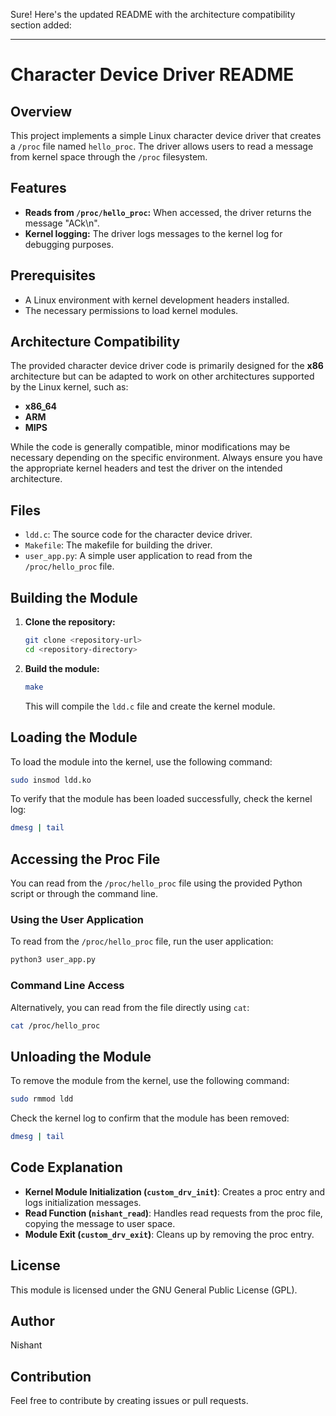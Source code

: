 Sure! Here's the updated README with the architecture compatibility section added:

---

# Character Device Driver README

## Overview
This project implements a simple Linux character device driver that creates a `/proc` file named `hello_proc`. The driver allows users to read a message from kernel space through the `/proc` filesystem.

## Features
- **Reads from `/proc/hello_proc`:** When accessed, the driver returns the message "ACk\n".
- **Kernel logging:** The driver logs messages to the kernel log for debugging purposes.

## Prerequisites
- A Linux environment with kernel development headers installed.
- The necessary permissions to load kernel modules.

## Architecture Compatibility
The provided character device driver code is primarily designed for the **x86** architecture but can be adapted to work on other architectures supported by the Linux kernel, such as:
- **x86_64**
- **ARM**
- **MIPS**
  
While the code is generally compatible, minor modifications may be necessary depending on the specific environment. Always ensure you have the appropriate kernel headers and test the driver on the intended architecture.

## Files
- `ldd.c`: The source code for the character device driver.
- `Makefile`: The makefile for building the driver.
- `user_app.py`: A simple user application to read from the `/proc/hello_proc` file.

## Building the Module
1. **Clone the repository:**
   ```bash
   git clone <repository-url>
   cd <repository-directory>
   ```

2. **Build the module:**
   ```bash
   make
   ```

   This will compile the `ldd.c` file and create the kernel module.

## Loading the Module
To load the module into the kernel, use the following command:
```bash
sudo insmod ldd.ko
```

To verify that the module has been loaded successfully, check the kernel log:
```bash
dmesg | tail
```

## Accessing the Proc File
You can read from the `/proc/hello_proc` file using the provided Python script or through the command line.

### Using the User Application
To read from the `/proc/hello_proc` file, run the user application:
```bash
python3 user_app.py
```

### Command Line Access
Alternatively, you can read from the file directly using `cat`:
```bash
cat /proc/hello_proc
```

## Unloading the Module
To remove the module from the kernel, use the following command:
```bash
sudo rmmod ldd
```

Check the kernel log to confirm that the module has been removed:
```bash
dmesg | tail
```

## Code Explanation
- **Kernel Module Initialization (`custom_drv_init`)**: Creates a proc entry and logs initialization messages.
- **Read Function (`nishant_read`)**: Handles read requests from the proc file, copying the message to user space.
- **Module Exit (`custom_drv_exit`)**: Cleans up by removing the proc entry.

## License
This module is licensed under the GNU General Public License (GPL).

## Author
Nishant

## Contribution
Feel free to contribute by creating issues or pull requests.
